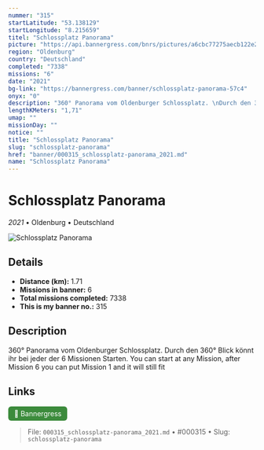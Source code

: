 ```yaml
---
nummer: "315"
startLatitude: "53.138129"
startLongitude: "8.215659"
titel: "Schlossplatz Panorama"
picture: "https://api.bannergress.com/bnrs/pictures/a6cbc77275aecb122e23c1269fbaf785"
region: "Oldenburg"
country: "Deutschland"
completed: "7338"
missions: "6"
date: "2021"
bg-link: "https://bannergress.com/banner/schlossplatz-panorama-57c4"
onyx: "0"
description: "360° Panorama vom Oldenburger Schlossplatz. \nDurch den 360° Blick könnt ihr bei jeder der 6 Missionen Starten.\nYou can start at any Mission, after Mission 6 you can put Mission 1 and it will still fit"
lengthKMeters: "1,71"
umap: ""
missionDay: ""
notice: ""
title: "Schlossplatz Panorama"
slug: "schlossplatz-panorama"
href: "banner/000315_schlossplatz-panorama_2021.md"
name: "Schlossplatz Panorama"
---
```

# Schlossplatz Panorama

*2021* • Oldenburg • Deutschland

![Schlossplatz Panorama](https://api.bannergress.com/bnrs/pictures/a6cbc77275aecb122e23c1269fbaf785)



## Details
- **Distance (km):** 1.71
- **Missions in banner:** 6
- **Total missions completed:** 7338
- **This is my banner no.:** 315



## Description
360° Panorama vom Oldenburger Schlossplatz. 
Durch den 360° Blick könnt ihr bei jeder der 6 Missionen Starten.
You can start at any Mission, after Mission 6 you can put Mission 1 and it will still fit



## Links
<a href="https://bannergress.com/banner/schlossplatz-panorama-57c4" target="_blank" style="display:inline-block;margin-right:8px;padding:6px 12px;background:#3c8b3c;color:#fff;text-decoration:none;border-radius:6px;">🔗 Bannergress</a>



> File: `000315_schlossplatz-panorama_2021.md`
> • #000315
> • Slug: `schlossplatz-panorama`
